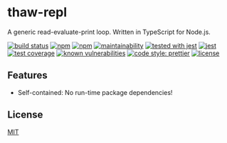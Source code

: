 # thaw-repl
A generic read-evaluate-print loop. Written in TypeScript for Node.js.

[![build status](https://secure.travis-ci.org/tom-weatherhead/thaw-repl.svg)](https://travis-ci.org/tom-weatherhead/thaw-repl)
[![npm](https://img.shields.io/npm/v/thaw-repl.svg)](https://www.npmjs.com/package/thaw-repl)
[![npm](https://img.shields.io/npm/dt/thaw-repl.svg)](https://www.npmjs.com/package/thaw-repl)
[![maintainability](https://api.codeclimate.com/v1/badges/95257078e060ec5ede87/maintainability)](https://codeclimate.com/github/tom-weatherhead/thaw-repl/maintainability)
[![tested with jest](https://img.shields.io/badge/tested_with-jest-99424f.svg)](https://github.com/facebook/jest)
[![jest](https://jestjs.io/img/jest-badge.svg)](https://github.com/facebook/jest)
[![test coverage](https://api.codeclimate.com/v1/badges/95257078e060ec5ede87/test_coverage)](https://codeclimate.com/github/tom-weatherhead/thaw-repl/test_coverage)
[![known vulnerabilities](https://snyk.io/test/github/tom-weatherhead/thaw-repl/badge.svg?targetFile=package.json&package-lock.json)](https://snyk.io/test/github/tom-weatherhead/thaw-repl?targetFile=package.json&package-lock.json)
[![code style: prettier](https://img.shields.io/badge/code_style-prettier-ff69b4.svg?style=flat-square)](https://github.com/prettier/prettier)
[![license](https://img.shields.io/github/license/mashape/apistatus.svg)](https://github.com/tom-weatherhead/thaw-repl/blob/master/LICENSE)

## Features

- Self-contained: No run-time package dependencies!

## License
[MIT](https://choosealicense.com/licenses/mit/)
